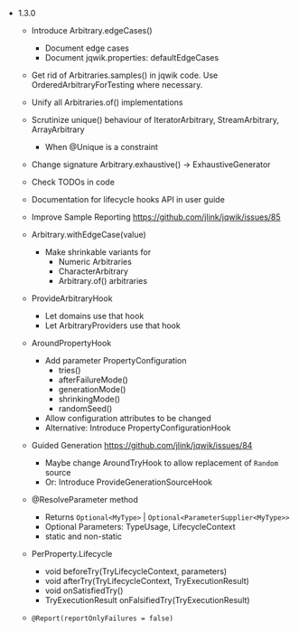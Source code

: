 - 1.3.0

    - Introduce Arbitrary.edgeCases()
        - Document edge cases
        - Document jqwik.properties: defaultEdgeCases
        
    - Get rid of Arbitraries.samples() in jqwik code. 
      Use OrderedArbitraryForTesting where necessary.
    
    - Unify all Arbitraries.of() implementations

    - Scrutinize unique() behaviour of IteratorArbitrary, StreamArbitrary, ArrayArbitrary
        - When @Unique is a constraint
      
    - Change signature Arbitrary.exhaustive() -> ExhaustiveGenerator

    - Check TODOs in code
    
    - Documentation for lifecycle hooks API in user guide
    
    - Improve Sample Reporting
      https://github.com/jlink/jqwik/issues/85

    - Arbitrary.withEdgeCase(value) 
        - Make shrinkable variants for
            - Numeric Arbitraries
            - CharacterArbitrary
            - Arbitrary.of() arbitraries

    - ProvideArbitraryHook
        - Let domains use that hook
        - Let ArbitraryProviders use that hook
        
    - AroundPropertyHook
        - Add parameter PropertyConfiguration
            - tries()
            - afterFailureMode()
            - generationMode()
            - shrinkingMode()
            - randomSeed()
        - Allow configuration attributes to be changed
        - Alternative: Introduce PropertyConfigurationHook
    
    - Guided Generation
      https://github.com/jlink/jqwik/issues/84
      - Maybe change AroundTryHook to allow replacement of `Random` source
      - Or: Introduce ProvideGenerationSourceHook
      
    - @ResolveParameter method
        - Returns `Optional<MyType>` | `Optional<ParameterSupplier<MyType>>`
        - Optional Parameters: TypeUsage, LifecycleContext
        - static and non-static

    - PerProperty.Lifecycle
        - void beforeTry(TryLifecycleContext, parameters)
        - void afterTry(TryLifecycleContext, TryExecutionResult)
        - void onSatisfiedTry()
        - TryExecutionResult onFalsifiedTry(TryExecutionResult)

    - `@Report(reportOnlyFailures = false)`

